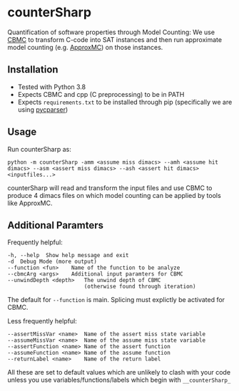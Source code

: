 # counterSharp
Quantification of software properties through Model Counting: We use [CBMC](http://www.cprover.org/cbmc/) to transform C-code into SAT instances and then run approximate model counting (e.g. [ApproxMC](https://github.com/meelgroup/ApproxMC)) on those instances.

## Installation
- Tested with Python 3.8
- Expects CBMC and cpp (C preprocessing) to be in PATH
- Expects `requirements.txt` to be installed through pip (specifically we are using [pycparser](https://github.com/eliben/pycparser))

## Usage
Run counterSharp as:
```
python -m counterSharp -amm <assume miss dimacs> --amh <assume hit dimacs> --asm <assert miss dimacs> --ash <assert hit dimacs> <inputfiles...>
```
counterSharp will read and transform the input files and use CBMC to produce 4 dimacs files on which model counting can be applied by tools like ApproxMC.

## Additional Paramters
Frequently helpful:
```
-h, --help	Show help message and exit
-d	Debug Mode (more output)
--function <fun>	Name of the function to be analyze
--cbmcArg <args>	Additional input paramters for CBMC
--unwindDepth <depth>	The unwind depth of CBMC
						(otherwise found through iteration)
```
The default for `--function` is main. Splicing must explictly be activated for CBMC.

Less frequently helpful:
```
--assertMissVar <name>	Name of the assert miss state variable
--assumeMissVar <name>	Name of the assume miss state variable
--assertFunction <name>	Name of the assert function
--assumeFunction <name>	Name of the assume function
--returnLabel <name>	Name of the return label
```
All these are set to default values which are unlikely to clash with your code unless you use variables/functions/labels which begin with `__counterSharp_`